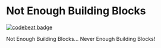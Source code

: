 # Not Enough Building Blocks
[![codebeat badge](https://codebeat.co/badges/4908be39-1418-406d-9219-d031400c50c3)](https://codebeat.co/projects/github-com-modcrafters-not-enough-building-blocks-1-12)

Not Enough Building Blocks... Never Enough Building Blocks!
